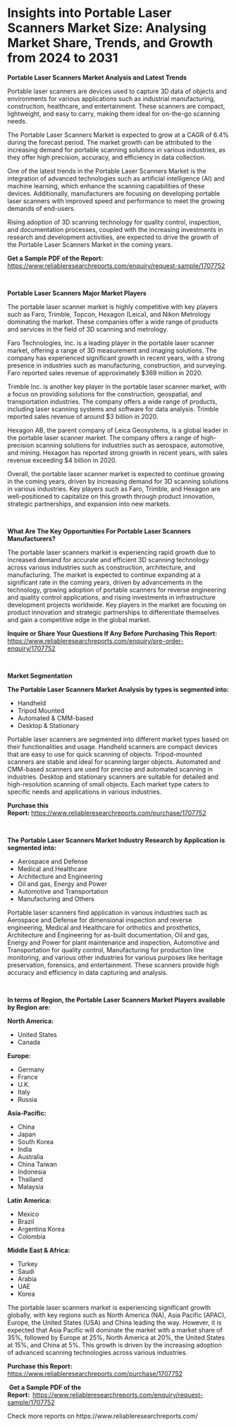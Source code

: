 <p><h1>Insights into Portable Laser Scanners Market Size: Analysing Market Share, Trends, and Growth from 2024 to 2031</h1></p><p><strong>Portable Laser Scanners Market Analysis and Latest Trends</strong></p>
<p><p>Portable laser scanners are devices used to capture 3D data of objects and environments for various applications such as industrial manufacturing, construction, healthcare, and entertainment. These scanners are compact, lightweight, and easy to carry, making them ideal for on-the-go scanning needs.</p><p>The Portable Laser Scanners Market is expected to grow at a CAGR of 6.4% during the forecast period. The market growth can be attributed to the increasing demand for portable scanning solutions in various industries, as they offer high precision, accuracy, and efficiency in data collection.</p><p>One of the latest trends in the Portable Laser Scanners Market is the integration of advanced technologies such as artificial intelligence (AI) and machine learning, which enhance the scanning capabilities of these devices. Additionally, manufacturers are focusing on developing portable laser scanners with improved speed and performance to meet the growing demands of end-users.</p><p>Rising adoption of 3D scanning technology for quality control, inspection, and documentation processes, coupled with the increasing investments in research and development activities, are expected to drive the growth of the Portable Laser Scanners Market in the coming years.</p></p>
<p><strong>Get a Sample PDF of the Report:&nbsp;</strong> <a href="https://www.reliableresearchreports.com/enquiry/request-sample/1707752">https://www.reliableresearchreports.com/enquiry/request-sample/1707752</a></p>
<p>&nbsp;</p>
<p><strong>Portable Laser Scanners Major Market Players</strong></p>
<p><p>The portable laser scanner market is highly competitive with key players such as Faro, Trimble, Topcon, Hexagon (Leica), and Nikon Metrology dominating the market. These companies offer a wide range of products and services in the field of 3D scanning and metrology.</p><p>Faro Technologies, Inc. is a leading player in the portable laser scanner market, offering a range of 3D measurement and imaging solutions. The company has experienced significant growth in recent years, with a strong presence in industries such as manufacturing, construction, and surveying. Faro reported sales revenue of approximately $369 million in 2020.</p><p>Trimble Inc. is another key player in the portable laser scanner market, with a focus on providing solutions for the construction, geospatial, and transportation industries. The company offers a wide range of products, including laser scanning systems and software for data analysis. Trimble reported sales revenue of around $3 billion in 2020.</p><p>Hexagon AB, the parent company of Leica Geosystems, is a global leader in the portable laser scanner market. The company offers a range of high-precision scanning solutions for industries such as aerospace, automotive, and mining. Hexagon has reported strong growth in recent years, with sales revenue exceeding $4 billion in 2020.</p><p>Overall, the portable laser scanner market is expected to continue growing in the coming years, driven by increasing demand for 3D scanning solutions in various industries. Key players such as Faro, Trimble, and Hexagon are well-positioned to capitalize on this growth through product innovation, strategic partnerships, and expansion into new markets.</p></p>
<p>&nbsp;</p>
<p><strong>What Are The Key Opportunities For Portable Laser Scanners Manufacturers?</strong></p>
<p><p>The portable laser scanners market is experiencing rapid growth due to increased demand for accurate and efficient 3D scanning technology across various industries such as construction, architecture, and manufacturing. The market is expected to continue expanding at a significant rate in the coming years, driven by advancements in the technology, growing adoption of portable scanners for reverse engineering and quality control applications, and rising investments in infrastructure development projects worldwide. Key players in the market are focusing on product innovation and strategic partnerships to differentiate themselves and gain a competitive edge in the global market.</p></p>
<p><strong>Inquire or Share Your Questions If Any Before Purchasing This Report:</strong> <a href="https://www.reliableresearchreports.com/enquiry/pre-order-enquiry/1707752">https://www.reliableresearchreports.com/enquiry/pre-order-enquiry/1707752</a></p>
<p>&nbsp;</p>
<p><strong>Market Segmentation</strong></p>
<p><strong>The Portable Laser Scanners Market Analysis by types is segmented into:</strong></p>
<p><ul><li>Handheld</li><li>Tripod Mounted</li><li>Automated & CMM-based</li><li>Desktop & Stationary</li></ul></p>
<p><p>Portable laser scanners are segmented into different market types based on their functionalities and usage. Handheld scanners are compact devices that are easy to use for quick scanning of objects. Tripod-mounted scanners are stable and ideal for scanning larger objects. Automated and CMM-based scanners are used for precise and automated scanning in industries. Desktop and stationary scanners are suitable for detailed and high-resolution scanning of small objects. Each market type caters to specific needs and applications in various industries.</p></p>
<p><strong>Purchase this Report:&nbsp;</strong><a href="https://www.reliableresearchreports.com/purchase/1707752">https://www.reliableresearchreports.com/purchase/1707752</a></p>
<p>&nbsp;</p>
<p><strong>The Portable Laser Scanners Market Industry Research by Application is segmented into:</strong></p>
<p><ul><li>Aerospace and Defense</li><li>Medical and Healthcare</li><li>Architecture and Engineering</li><li>Oil and gas, Energy and Power</li><li>Automotive and Transportation</li><li>Manufacturing and Others</li></ul></p>
<p><p>Portable laser scanners find application in various industries such as Aerospace and Defense for dimensional inspection and reverse engineering, Medical and Healthcare for orthotics and prosthetics, Architecture and Engineering for as-built documentation, Oil and gas, Energy and Power for plant maintenance and inspection, Automotive and Transportation for quality control, Manufacturing for production line monitoring, and various other industries for various purposes like heritage preservation, forensics, and entertainment. These scanners provide high accuracy and efficiency in data capturing and analysis.</p></p>
<p>&nbsp;</p>
<p><strong>In terms of Region, the Portable Laser Scanners Market Players available by Region are:</strong></p>
<p>
    <p> <strong> North America: </strong>
        <ul>
            <li>United States</li>
            <li>Canada</li>
        </ul>
        </p> 
    <p> <strong> Europe: </strong>
        <ul>
            <li>Germany</li>
            <li>France</li>
            <li>U.K.</li>
            <li>Italy</li>
            <li>Russia</li>
        </ul>
        </p> 
    <p> <strong> Asia-Pacific: </strong>
        <ul>
            <li>China</li>
            <li>Japan</li>
            <li>South Korea</li>
            <li>India</li>
            <li>Australia</li>
            <li>China Taiwan</li>
            <li>Indonesia</li>
            <li>Thailand</li>
            <li>Malaysia</li>
        </ul>
        </p> 
    <p> <strong> Latin America: </strong>
        <ul>
            <li>Mexico</li>
            <li>Brazil</li>
            <li>Argentina Korea</li>
            <li>Colombia</li>
        </ul>
        </p> 
    <p> <strong> Middle East & Africa: </strong>
        <ul>
            <li>Turkey</li>
            <li>Saudi</li>
            <li>Arabia</li>
            <li>UAE</li>
            <li>Korea</li>
        </ul>
    </p>
    </p>
<p><p>The portable laser scanners market is experiencing significant growth globally, with key regions such as North America (NA), Asia Pacific (APAC), Europe, the United States (USA) and China leading the way. However, it is expected that Asia Pacific will dominate the market with a market share of 35%, followed by Europe at 25%, North America at 20%, the United States at 15%, and China at 5%. This growth is driven by the increasing adoption of advanced scanning technologies across various industries.</p></p>
<p><strong>Purchase this Report: </strong><a href="https://www.reliableresearchreports.com/purchase/1707752">https://www.reliableresearchreports.com/purchase/1707752</a></p>
<p>&nbsp;<strong>Get a Sample PDF of the Report:&nbsp;&nbsp;</strong><a href="https://www.reliableresearchreports.com/enquiry/request-sample/1707752">https://www.reliableresearchreports.com/enquiry/request-sample/1707752</a></p>
<p><strong></strong></p>
<p>Check more reports on https://www.reliableresearchreports.com/</p>